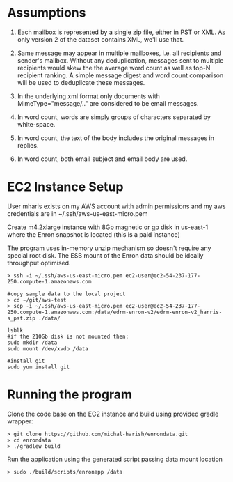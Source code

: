 # Assumptions

1. Each mailbox is represented by a single zip file, either in PST or XML.
As only version 2 of the dataset contains XML, we'll use that.

2. Same message may appear in multiple mailboxes, i.e.
all recipients and sender's mailbox. Without any deduplication, messages
sent to multiple recipients would skew the the average word count 
as well as top-N recipient ranking. A simple message digest and
word count comparison will be used to deduplicate these messages. 

3. In the underlying xml format only documents with MimeType="message/.." 
are considered to be email messages.

4. In word count, words are simply groups of characters separated by white-space.

5. In word count, the text of the body includes the original messages in replies.

6. In word count, both email subject and email body are used.


# EC2 Instance Setup 

User mharis exists on my AWS account with admin permissions and
my aws credentials are in ~/.ssh/aws-us-east-micro.pem

Create m4.2xlarge instance with 8Gb magnetic or gp disk in us-east-1 
where the Enron snapshot is located (this is a paid instance)

The program uses in-memory unzip mechanism so doesn't require any
 special root disk. The ESB mount of the Enron data should be ideally
 throughput optimised.


    > ssh -i ~/.ssh/aws-us-east-micro.pem ec2-user@ec2-54-237-177-250.compute-1.amazonaws.com

    #copy sample data to the local project
    > cd ~/git/aws-test
    > scp -i ~/.ssh/aws-us-east-micro.pem ec2-user@ec2-54-237-177-250.compute-1.amazonaws.com:/data/edrm-enron-v2/edrm-enron-v2_harris-s_pst.zip ./data/
    
    lsblk    
    #if the 210Gb disk is not mounted then:
    sudo mkdir /data
    sudo mount /dev/xvdb /data

    #install git
    sudo yum install git    


# Running the program

Clone the code base on the EC2 instance and build using provided gradle wrapper:

    > git clone https://github.com/michal-harish/enrondata.git
    > cd enrondata 
    > ./gradlew build

Run the application using the generated script passing data mount location 
 
    > sudo ./build/scripts/enronapp /data


        
